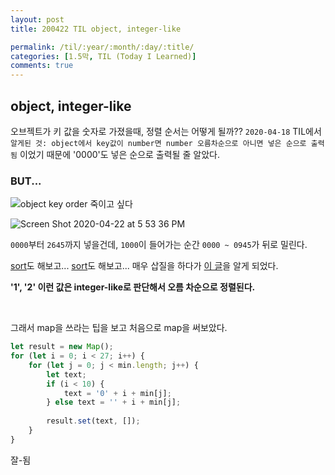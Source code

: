 ```yaml
---
layout: post
title: 200422 TIL object, integer-like

permalink: /til/:year/:month/:day/:title/
categories: [1.5막, TIL (Today I Learned)]
comments: true
---
```


## object, integer-like

오브젝트가 키 값을 숫자로 가졌을때, 정렬 순서는 어떻게 될까??
`2020-04-18` TIL에서 `알게된 것: object에서 key값이 number면 number 오름차순으로 아니면 넣은 순으로 출력됨` 
이었기 때문에 '0000'도 넣은 순으로 출력될 줄 알았다. 

### BUT... 

![object key order 죽이고 싶다](https://user-images.githubusercontent.com/40848630/80168732-94b12680-861e-11ea-9007-9402b9163c8e.png)


![Screen Shot 2020-04-22 at 5 53 36 PM](https://user-images.githubusercontent.com/40848630/80168735-95e25380-861e-11ea-8ae8-bcdb597c57c6.png)


`0000`부터 `2645`까지 넣을건데, `1000`이 들어가는 순간 `0000 ~ 0945`가 뒤로 밀린다. 

[sort](https://stackoverflow.com/questions/5467129/sort-javascript-object-by-key)도 해보고... [sort](https://stackoverflow.com/questions/51165/how-to-sort-strings-in-javascript)도 해보고... 매우 삽질을 하다가 [이 글](https://stackoverflow.com/questions/5525795/does-javascript-guarantee-object-property-order)을 알게 되었다. 

**'1', '2' 이런 값은 integer-like로 판단해서 오름 차순으로 정렬된다.**


<br/>

그래서 map을 쓰라는 팁을 보고 처음으로 map을 써보았다. 

```js
let result = new Map();
for (let i = 0; i < 27; i++) {
    for (let j = 0; j < min.length; j++) {
        let text;
        if (i < 10) {
            text = '0' + i + min[j];
        } else text = '' + i + min[j];
        
        result.set(text, []);
    }
}
```

잘-됨
